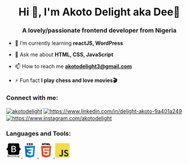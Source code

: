 
<h1 align="center">Hi 👋, I'm Akoto Delight aka Dee🌸</h1>
<h3 align="center">A lovely/passionate frontend developer from Nigeria</h3>

- 🌱 I’m currently learning **reactJS, WordPress**

- 💬 Ask me about **HTML, CSS, JavaScript**

- 📫 How to reach me **akotodelight3@gmail.com**

- ⚡ Fun fact **I play chess and love movies🎬**

<h3 align="left">Connect with me:</h3>
<p align="left">
<a href="https://twitter.com/akotodelight" target="blank"><img align="center" src="https://raw.githubusercontent.com/rahuldkjain/github-profile-readme-generator/master/src/images/icons/Social/twitter.svg" alt="akotodelight" height="30" width="40" /></a>
<a href="https://linkedin.com/in/https://www.linkedin.com/in/delight-akoto-9a401a249" target="blank"><img align="center" src="https://raw.githubusercontent.com/rahuldkjain/github-profile-readme-generator/master/src/images/icons/Social/linked-in-alt.svg" alt="https://www.linkedin.com/in/delight-akoto-9a401a249" height="30" width="40" /></a>
<a href="https://instagram.com/https://www.instagram.com/akotodelight" target="blank"><img align="center" src="https://raw.githubusercontent.com/rahuldkjain/github-profile-readme-generator/master/src/images/icons/Social/instagram.svg" alt="https://www.instagram.com/akotodelight" height="30" width="40" /></a>
</p>

<h3 align="left">Languages and Tools:</h3>
<p align="left"> <a href="https://getbootstrap.com" target="_blank" rel="noreferrer"> <img src="https://raw.githubusercontent.com/devicons/devicon/master/icons/bootstrap/bootstrap-plain-wordmark.svg" alt="bootstrap" width="40" height="40"/> </a> <a href="https://www.w3schools.com/css/" target="_blank" rel="noreferrer"> <img src="https://raw.githubusercontent.com/devicons/devicon/master/icons/css3/css3-original-wordmark.svg" alt="css3" width="40" height="40"/> </a> <a href="https://www.w3.org/html/" target="_blank" rel="noreferrer"> <img src="https://raw.githubusercontent.com/devicons/devicon/master/icons/html5/html5-original-wordmark.svg" alt="html5" width="40" height="40"/> </a> <a href="https://developer.mozilla.org/en-US/docs/Web/JavaScript" target="_blank" rel="noreferrer"> <img src="https://raw.githubusercontent.com/devicons/devicon/master/icons/javascript/javascript-original.svg" alt="javascript" width="40" height="40"/> </a> </p>
